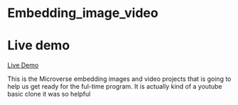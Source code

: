# Embedding_image_video

# Live demo

[Live Demo](https://hiroembeddingvideoandimages.netlify.app/)



This is the Microverse embedding images and video projects that is going to help us get ready for the ful-time program.
It is actually kind of a youtube basic clone  it was so helpful
